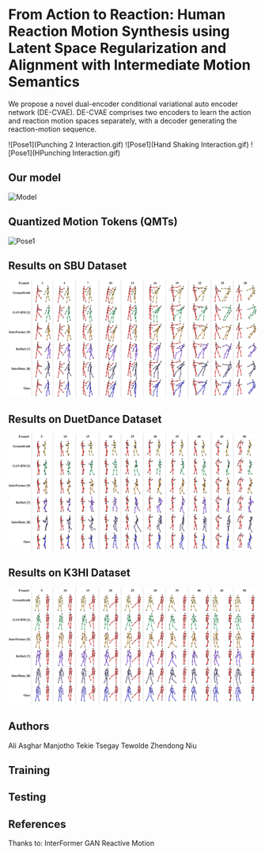 # From Action to Reaction: Human Reaction Motion Synthesis using Latent Space Regularization and Alignment with Intermediate Motion Semantics

We propose a novel dual-encoder conditional variational auto encoder network (DE-CVAE). DE-CVAE comprises two encoders to learn the action and reaction motion spaces separately, with a decoder generating the reaction-motion sequence.

![Pose1](Punching 2 Interaction.gif)
![Pose1](Hand Shaking Interaction.gif)
![Pose1](HPunching Interaction.gif)
  
## Our model
![Model](model.png)

## Quantized Motion Tokens (QMTs)
![Pose1](qmts.png)


## Results on SBU Dataset
![Pose1](fig_results_sbu.png)

## Results on DuetDance Dataset
![Pose1](fig_results_duetdance.png)


## Results on K3HI Dataset
![Pose1](fig_results_k3hi.png)

## Authors
Ali Asghar Manjotho
Tekie Tsegay Tewolde
Zhendong Niu


## Training

## Testing

## References
Thanks to:
InterFormer
GAN Reactive Motion

